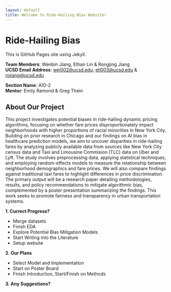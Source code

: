 ```yaml
---
layout: default
title: Welcome to Ride-Hailing Bias Website!
---
```


# Ride-Hailing Bias 
This is GitHub Pages site using Jekyll.

**Team Members**: Wenbin Jiang, Ethan Lin & Rongjing Jiang  
**UCSD Email Address**: wej002@ucsd.edu, etl003@ucsd.edu & rojiang@ucsd.edu  

**Section Name**: A10-2  
**Mentor**: Emily Ramond & Greg Thein  

## About Our Project

This project investigates potential biases in ride-hailing dynamic pricing algorithms, focusing on whether fare prices disproportionately impact neighborhoods with higher proportions of racial minorities in New York City. Building on prior research in Chicago and our findings on AI bias in healthcare prediction models, we aim to uncover disparities in ride-hailing fares by analyzing publicly available data from sources like New York City census data and Taxi and Limousine Commision (TLC) data on Uber and Lyft. The study involves preprocessing data, applying statistical techniques, and employing random-effects models to measure the relationship between neighborhood demographics and fare prices. We will also compare findings against traditional taxi fares to highlight differences in price discrimination. The primary output will be a research paper detailing methodologies, results, and policy recommendations to mitigate algorithmic bias, complemented by a poster presentation summarizing the findings. This work seeks to promote fairness and transparency in urban transportation systems.


**1. Currect Progress?**  
- Merge datasets
- Finish EDA
- Explore Potential Bias Mitigation Models 
- Start Writing into the Literature
- Setup website


**2. Our Plans**  
- Select Model and Implementation
- Start on Poster Board
- Finish Introduction, Start/Finish on Methods


**3. Any Suggestions?**  

<!DOCTYPE html>
<html lang="en">

<head>
    <meta charset="utf-8" />
    <meta name="viewport" content="width=device-width, initial-scale=1, shrink-to-fit=no" />
    <meta name="description" content="" />
    <meta name="author" content="" />
    <title>DSC180B Final Project</title>
    <!-- Favicon-->
    <link rel="icon" type="image/x-icon" href="assets/favicon.png" />
    <!-- Font Awesome icons (free version)-->
    <script src="https://use.fontawesome.com/releases/v6.1.0/js/all.js" crossorigin="anonymous"></script>
    <!-- Google fonts-->
    <link href="https://fonts.googleapis.com/css?family=Montserrat:400,700" rel="stylesheet" type="text/css" />
    <link href="https://fonts.googleapis.com/css?family=Roboto+Slab:400,100,300,700" rel="stylesheet" type="text/css" />
    <!-- Core theme CSS (includes Bootstrap)-->
    <link href="css/styles.css" rel="stylesheet" />

    
</head>






</html>

